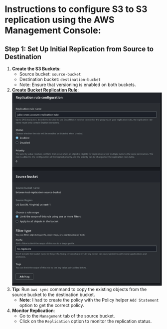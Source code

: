 # Instructions to configure S3 to S3 replication using the AWS Management Console:

## Step 1: Set Up Initial Replication from Source to Destination
1. **Create the S3 Buckets**:
   - Source bucket: `source-bucket`
   - Destination bucket: `destination-bucket`
   - Note: Ensure that versioning is enabled on both buckets.
2. **Create Bucket Replication Rule**:
![pic1](img/Screenshot%20from%202024-08-02%2013-35-44.png)
3. **Tip**: Run `aws sync` command to copy the existing objects from the source bucket to the destination bucket.
   - **Note**: I had to create the policy with the Policy helper `Add Statement` option to get the correct policy.
4. **Monitor Replication**:
   - Go to the `Management` tab of the source bucket.
   - Click on the `Replication` option to monitor the replication status.